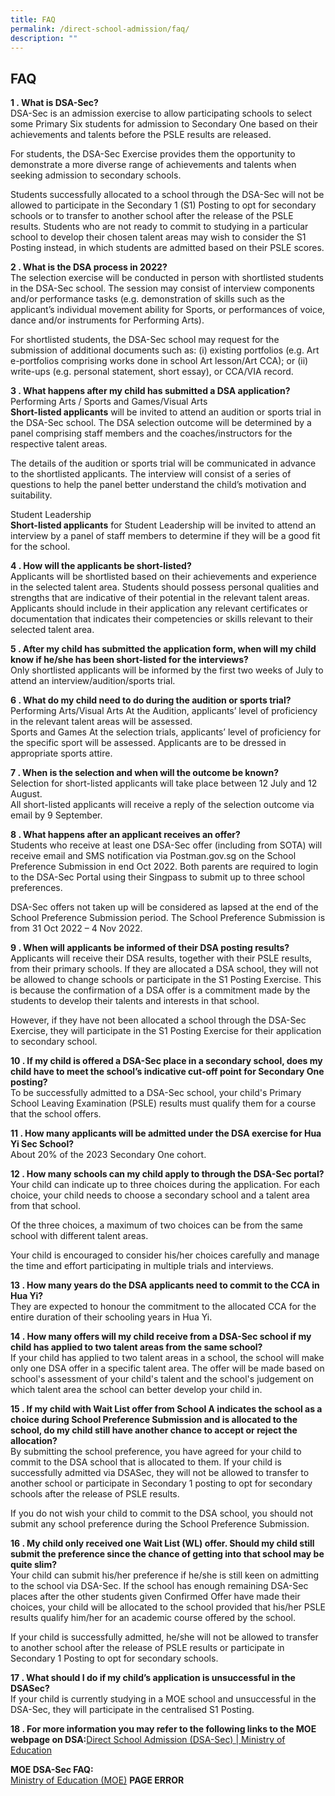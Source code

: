 ```yaml
---
title: FAQ
permalink: /direct-school-admission/faq/
description: ""
---
```

## FAQ

**1 \. What is DSA-Sec?**  
DSA-Sec is an admission exercise to allow participating schools to select some Primary Six students for admission to Secondary One based on their achievements and talents before the PSLE results are released.  
  
For students, the DSA-Sec Exercise provides them the opportunity to demonstrate a more diverse range of achievements and talents when seeking admission to secondary schools.  
  
Students successfully allocated to a school through the DSA-Sec will not be allowed to participate in the Secondary 1 (S1) Posting to opt for secondary schools or to transfer to another school after the release of the PSLE results. Students who are not ready to commit to studying in a particular school to develop their chosen talent areas may wish to consider the S1 Posting instead, in which students are admitted based on their PSLE scores.

**2 \. What is the DSA process in 2022?**  
The selection exercise will be conducted in person with shortlisted students in the DSA-Sec school. The session may consist of interview components and/or performance tasks (e.g. demonstration of skills such as the applicant’s individual movement ability for Sports, or performances of voice, dance and/or instruments for Performing Arts).  
  
For shortlisted students, the DSA-Sec school may request for the submission of additional documents such as: (i) existing portfolios (e.g. Art e-portfolios comprising works done in school Art lesson/Art CCA); or (ii) write-ups (e.g. personal statement, short essay), or CCA/VIA record.

**3 \. What happens after my child has submitted a DSA application?**  
Performing Arts / Sports and Games/Visual Arts  
**Short-listed applicants** will be invited to attend an audition or sports trial in the DSA-Sec school. The DSA selection outcome will be determined by a panel comprising staff members and the coaches/instructors for the respective talent areas.  
  
The details of the audition or sports trial will be communicated in advance to the shortlisted applicants. The interview will consist of a series of questions to help the panel better understand the child’s motivation and suitability.  
  
Student Leadership   
**Short-listed applicants** for Student Leadership will be invited to attend an interview by a panel of staff members to determine if they will be a good fit for the school.

**4 \. How will the applicants be short-listed?**  
Applicants will be shortlisted based on their achievements and experience in the selected talent area. Students should possess personal qualities and strengths that are indicative of their potential in the relevant talent areas. Applicants should include in their application any relevant certificates or documentation that indicates their competencies or skills relevant to their selected talent area.  
  
**5 \. After my child has submitted the application form, when will my child know if he/she has been short-listed for the interviews?**  
Only shortlisted applicants will be informed by the first two weeks of July to attend an interview/audition/sports trial.  
  
**6 \. What do my child need to do during the audition or sports trial?**  
Performing Arts/Visual Arts At the Audition, applicants’ level of proficiency in the relevant talent areas will be assessed.  
Sports and Games At the selection trials, applicants’ level of proficiency for the specific sport will be assessed. Applicants are to be dressed in appropriate sports attire.

**7 \. When is the selection and when will the outcome be known?**  
Selection for short-listed applicants will take place between 12 July and 12 August.  
All short-listed applicants will receive a reply of the selection outcome via email by 9 September.  
  
**8 \. What happens after an applicant receives an offer?**  
Students who receive at least one DSA-Sec offer (including from SOTA) will receive email and SMS notification via Postman.gov.sg on the School Preference Submission in end Oct 2022. Both parents are required to login to the DSA-Sec Portal using their Singpass to submit up to three school preferences.  
  
DSA-Sec offers not taken up will be considered as lapsed at the end of the School Preference Submission period. The School Preference Submission is from 31 Oct 2022 – 4 Nov 2022.  
  
**9 \. When will applicants be informed of their DSA posting results?**  
Applicants will receive their DSA results, together with their PSLE results, from their primary schools. If they are allocated a DSA school, they will not be allowed to change schools or participate in the S1 Posting Exercise. This is because the confirmation of a DSA offer is a commitment made by the students to develop their talents and interests in that school.  
  
However, if they have not been allocated a school through the DSA-Sec Exercise, they will participate in the S1 Posting Exercise for their application to secondary school.

**10 \. If my child is offered a DSA-Sec place in a secondary school, does my child have to meet the school’s indicative cut-off point for Secondary One posting?**  
To be successfully admitted to a DSA-Sec school, your child's Primary School Leaving Examination (PSLE) results must qualify them for a course that the school offers.  
  
**11 \. How many applicants will be admitted under the DSA exercise for Hua Yi Sec School?**  
About 20% of the 2023 Secondary One cohort.  
  
**12 \. How many schools can my child apply to through the DSA-Sec portal?**  
Your child can indicate up to three choices during the application. For each choice, your child needs to choose a secondary school and a talent area from that school.  
  
Of the three choices, a maximum of two choices can be from the same school with different talent areas.  
  
Your child is encouraged to consider his/her choices carefully and manage the time and effort participating in multiple trials and interviews.

**13 \. How many years do the DSA applicants need to commit to the CCA in Hua Yi?**  
They are expected to honour the commitment to the allocated CCA for the entire duration of their schooling years in Hua Yi.  
  
**14 \. How many offers will my child receive from a DSA-Sec school if my child has applied to two talent areas from the same school?**  
If your child has applied to two talent areas in a school, the school will make only one DSA offer in a specific talent area. The offer will be made based on school's assessment of your child's talent and the school's judgement on which talent area the school can better develop your child in.  
  
**15 \. If my child with Wait List offer from School A indicates the school as a choice during School Preference Submission and is allocated to the school, do my child still have another chance to accept or reject the allocation?**  
By submitting the school preference, you have agreed for your child to commit to the DSA school that is allocated to them. If your child is successfully admitted via DSASec, they will not be allowed to transfer to another school or participate in Secondary 1 posting to opt for secondary schools after the release of PSLE results.  
  
If you do not wish your child to commit to the DSA school, you should not submit any school preference during the School Preference Submission.

**16 \. My child only received one Wait List (WL) offer. Should my child still submit the preference since the chance of getting into that school may be quite slim?**  
Your child can submit his/her preference if he/she is still keen on admitting to the school via DSA-Sec. If the school has enough remaining DSA-Sec places after the other students given Confirmed Offer have made their choices, your child will be allocated to the school provided that his/her PSLE results qualify him/her for an academic course offered by the school.  
  
If your child is successfully admitted, he/she will not be allowed to transfer to another school after the release of PSLE results or participate in Secondary 1 Posting to opt for secondary schools.  
  
**17 \. What should I do if my child’s application is unsuccessful in the DSASec?**  
If your child is currently studying in a MOE school and unsuccessful in the DSA-Sec, they will participate in the centralised S1 Posting.

**18 \. For more information you may refer to the following links to the MOE webpage on DSA:**[Direct School Admission (DSA-Sec) | Ministry of Education](https://www.moe.gov.sg/secondary/dsa)  
  
**MOE DSA-Sec FAQ:**  
[Ministry of Education (MOE)](https://va.ecitizen.gov.sg/cfp/customerPages/moe/explorefaq.aspx?Search=dsa&Category=0&Mesid=5504608) **PAGE ERROR**
